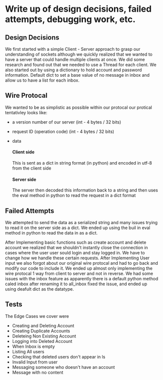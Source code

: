 # Write up of design decisions, failed attempts, debugging work, etc.



## Design Decisions
We first started with a simple Client - Server approach to grasp our understanding of sockets although we quickly realized that we wanted to have a server that could handle multiple clients at once. We did some research and found out that we needed to use a Thread for each client. We also started out by using a dictionary to hold account and password information. Default dict to set a base value of no message in inbox and allow us to have a list for each inbox. 



## Wire Protocal

We wanted to be as simplistic as possible within our protocal our protical tentativley looks like:

- a version number of our server (int - 4 bytes / 32 bits)
- request ID (operation code) (int - 4 bytes / 32 bits)
- data 

    #### Client side
    This is sent as a dict in string format (in python) and encoded in utf-8 from the client side
    #### Server side
    The server then decoded this information back to a string and then uses the eval method in python to read the request in a dict format



## Failed Attempts

We attempted to send the data as a serialized string and many issues trying to read it on the server side as a dict. We ended up using the buil in eval method in python to read the data in as a dict. 


After Implementing basic functions such as create account and delete account we realized that we shouldn't instantly close the connection in cases where the user user sould login and stay logged in. We have to change how we handle these certain requests. After Implementing User input we also forgot about our original wire protocal and had to go back and modify our code to include it. We ended up almost only implementing the wire protocal 1 way from client to server and not in reverse. We had some issues with the inbox feature as apparently there is a default python method caled inbox after renaming it to all_inbox fixed the issue, and ended up using deafult dict as the datatype.

## Tests

The Edge Cases we cover were

- Creating and Deleting Account
- Creating Duplicate Accounts
- Deleteing Non Existing Account
- Logging into Deleted Account
- When Inbox is empty
- Listing All users
- Checking that deleted users don't appear in ls
- Invalid Input from user 
- Messaging someone who doesn't have an account
- Message with no content